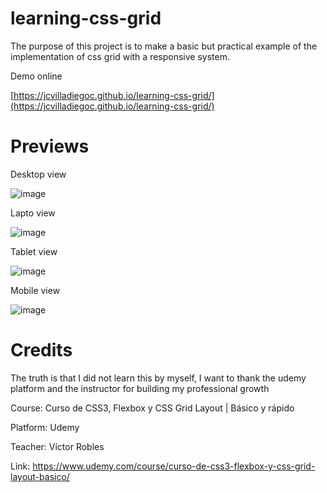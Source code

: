 # learning-css-grid
The purpose of this project is to make a basic but practical example of the implementation of css grid with a responsive system.

Demo online

[https://jcvilladiegoc.github.io/learning-css-grid/](https://jcvilladiegoc.github.io/learning-css-grid/)

# Previews

Desktop view

![image](https://user-images.githubusercontent.com/30032286/228401030-156764f2-b2a9-4240-8a76-ead31be1f5de.png)

Lapto view

![image](https://user-images.githubusercontent.com/30032286/228400758-9f510997-a492-43ea-b825-af76a83709e2.png)

Tablet view

![image](https://user-images.githubusercontent.com/30032286/228400664-b0637360-3bea-44cd-9652-c081d2faf875.png)

Mobile view

![image](https://user-images.githubusercontent.com/30032286/228400571-aeff8770-ac90-4315-8832-9293cf34722a.png)

# Credits

The truth is that I did not learn this by myself, I want to thank the udemy platform and the instructor for building my professional growth

Course: Curso de CSS3, Flexbox y CSS Grid Layout | Básico y rápido

Platform: Udemy

Teacher: Víctor Robles

Link: https://www.udemy.com/course/curso-de-css3-flexbox-y-css-grid-layout-basico/
